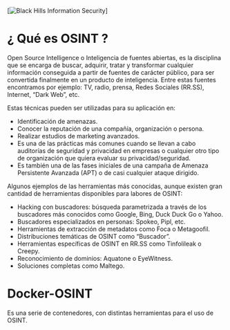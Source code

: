 
[![Black Hills Information Security](https://axiansecurityblog.es/wp-content/uploads/2019/08/image-4.png)]

# ¿ Qué es OSINT ?

Open Source Intelligence o Inteligencia de fuentes abiertas, es la disciplina que se encarga de buscar, adquirir, tratar y transformar cualquier información conseguida a partir de fuentes de carácter público, para ser convertida finalmente en un producto de inteligencia. Entre estas fuentes encontramos por ejemplo: TV, radio, prensa, Redes Sociales (RR.SS), Internet, “Dark Web”, etc.

Estas técnicas pueden ser utilizadas para su aplicación en:

  * Identificación de amenazas.
  * Conocer la reputación de una compañía, organización o persona.
  * Realizar estudios de marketing avanzados.
  * Es una de las prácticas más comunes cuando se llevan a cabo auditorías de seguridad y privacidad en empresas o cualquier otro tipo de organización que quiera evaluar su privacidad/seguridad.
  * Es también una de las fases iniciales de una campaña de Amenaza Persistente Avanzada (APT) o de casi cualquier ataque dirigido.

Algunos ejemplos de las herramientas más conocidas, aunque existen gran cantidad de herramientas disponibles para labores de OSINT:

  * Hacking con buscadores: búsqueda parametrizada a través de los buscadores más conocidos como Google, Bing, Duck Duck Go o Yahoo.
  * Buscadores especializados en personas: Spokeo, Pipl, etc.
  * Herramientas de extracción de metadatos como Foca o Metagoofil.
  * Distribuciones temáticas de OSINT como “Buscador”.
  * Herramientas específicas de OSINT en RR.SS como Tinfolileak o Creepy.
  * Reconocimiento de dominios: Aquatone o EyeWitness.
  * Soluciones completas como Maltego.
    
# Docker-OSINT

Es una serie de contenedores, con distintas herramientas para el uso de OSINT.
